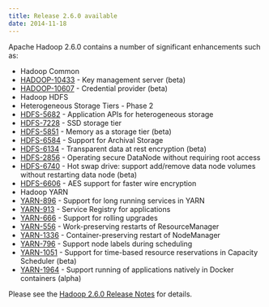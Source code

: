 ```yaml
---
title: Release 2.6.0 available
date: 2014-11-18
---
```

<!---
  Licensed under the Apache License, Version 2.0 (the "License");
  you may not use this file except in compliance with the License.
  You may obtain a copy of the License at

   https://www.apache.org/licenses/LICENSE-2.0

  Unless required by applicable law or agreed to in writing, software
  distributed under the License is distributed on an "AS IS" BASIS,
  WITHOUT WARRANTIES OR CONDITIONS OF ANY KIND, either express or implied.
  See the License for the specific language governing permissions and
  limitations under the License. See accompanying LICENSE file.
-->

Apache Hadoop 2.6.0 contains a number of significant enhancements such
as:

-   Hadoop Common
-   [HADOOP-10433](https://issues.apache.org/jira/browse/HADOOP-10433) -
Key management server (beta)
-   [HADOOP-10607](https://issues.apache.org/jira/browse/HADOOP-10607) -
Credential provider (beta)
-   Hadoop HDFS
-   Heterogeneous Storage Tiers - Phase 2
-   [HDFS-5682](https://issues.apache.org/jira/browse/HDFS-5682) -
Application APIs for heterogeneous storage
-   [HDFS-7228](https://issues.apache.org/jira/browse/HDFS-7228) -
SSD storage tier
-   [HDFS-5851](https://issues.apache.org/jira/browse/HDFS-5851) -
Memory as a storage tier (beta)
-   [HDFS-6584](https://issues.apache.org/jira/browse/HDFS-6584) -
Support for Archival Storage
-   [HDFS-6134](https://issues.apache.org/jira/browse/HDFS-6134) -
Transparent data at rest encryption (beta)
-   [HDFS-2856](https://issues.apache.org/jira/browse/HDFS-2856) -
Operating secure DataNode without requiring root access
-   [HDFS-6740](https://issues.apache.org/jira/browse/HDFS-6740) -
Hot swap drive: support add/remove data node volumes without
restarting data node (beta)
-   [HDFS-6606](https://issues.apache.org/jira/browse/HDFS-6606) -
AES support for faster wire encryption
-   Hadoop YARN
-   [YARN-896](https://issues.apache.org/jira/browse/YARN-896) -
Support for long running services in YARN
-   [YARN-913](https://issues.apache.org/jira/browse/YARN-913) -
Service Registry for applications
-   [YARN-666](https://issues.apache.org/jira/browse/YARN-666) -
Support for rolling upgrades
-   [YARN-556](https://issues.apache.org/jira/browse/YARN-556) -
Work-preserving restarts of ResourceManager
-   [YARN-1336](https://issues.apache.org/jira/browse/YARN-1336) -
Container-preserving restart of NodeManager
-   [YARN-796](https://issues.apache.org/jira/browse/YARN-796) -
Support node labels during scheduling
-   [YARN-1051](https://issues.apache.org/jira/browse/YARN-1051) -
Support for time-based resource reservations in Capacity
Scheduler (beta)
-   [YARN-1964](https://issues.apache.org/jira/browse/YARN-1964) -
Support running of applications natively in Docker containers
(alpha)

Please see the [Hadoop 2.6.0 Release
Notes](https://hadoop.apache.org/docs/r2.6.0/hadoop-project-dist/hadoop-common/releasenotes.html)
for details.

